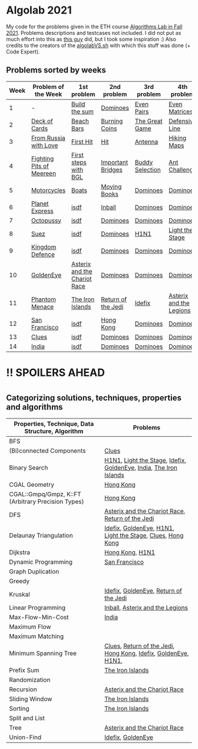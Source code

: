 # Algolab 2021
My code for the problems given in the ETH course [Algorithms Lab in Fall 2021](https://www.cadmo.ethz.ch/education/lectures/HS21/algolab/index.html). Problems descriptions and testcases not included. I did not put as much effort into this as [this guy](https://github.com/simon-hrabec/algolab-2020) did, but I took some inspiration :) Also credits to the creators of the [algolabVS.sh](algolabVS.sh) with which this stuff was done (+ Code Expert).


## Problems sorted by weeks
| Week | Problem of the Week                                 | 1st problem                                                                  | 2nd problem                                              | 3rd problem                       | 4th problem                                                        |
| ---- | --------------------------------------------------- | ---------------------------------------------------------------------------- | -------------------------------------------------------- | --------------------------------- | ------------------------------------------------------------------ |
| 1    | -                                                   | [Build the sum](problems/)                                                   | [Dominoes](problems/)                                    | [Even Pairs](problems/)           | [Even Matrices](problems/)                                         |
| 2    | [Deck of Cards](problems/)                          | [Beach Bars](problems/)                                                      | [Burning Coins](problems/)                               | [The Great Game](problems/)       | [Defensive Line](problems/)                                        |
| 3    | [From Russia with Love](problems/)                  | [First Hit](problems/)                                                       | [Hit](problems/)                                         | [Antenna](problems/)              | [Hiking Maps](problems/)                                           |
| 4    | [Fighting Pits of Meereen](problems/)               | [First steps with BGL](problems/)                                            | [Important Bridges](problems/)                           | [Buddy Selection](problems/)      | [Ant Challenge](problems/)                                         |
| 5    | [Motorcycles](problems/)                            | [Boats](problems/)                                                           | [Moving Books](problems/)                                | [Dominoes](problems/)             | [Dominoes](problems/)                                              |
| 6    | [Planet Express](problems/)                         | [isdf](problems/)                                                            | [Inball](problems/week6-inball)                          | [Dominoes](problems/)             | [Dominoes](problems/)                                              |
| 7    | [Octopussy](problems/)                              | [isdf](problems/)                                                            | [Dominoes](problems/)                                    | [Dominoes](problems/)             | [Dominoes](problems/)                                              |
| 8    | [Suez](problems/)                                   | [isdf](problems/)                                                            | [Dominoes](problems/)                                    | [H1N1](problems/week8-h1n1)       | [Light the Stage](problems/week8-light_the_stage)                  |
| 9    | [Kingdom Defence](problems/)                        | [isdf](problems/)                                                            | [Dominoes](problems/)                                    | [Dominoes](problems/)             | [Dominoes](problems/)                                              |
| 10   | [GoldenEye](problems/week10-potw-goldeneye/)        | [Asterix and the Chariot Race](problems/week10-asterix_and_the_chariot_race) | [Dominoes](problems/)                                    | [Dominoes](problems/)             | [Dominoes](problems/)                                              |
| 11   | [Phantom Menace](problems/)                         | [The Iron Islands](problems/week11-the_iron_islands)                         | [Return of the Jedi](problems/week11-return_of_the_jedi) | [Idefix](problems/week11-idefix/) | [Asterix and the Legions](problems/week11-asterix_and_the_legions) |
| 12   | [San Francisco](problems/week12-potw-san_francisco) | [isdf](problems/)                                                            | [Hong Kong](problems/week12-hong_kong)                   | [Dominoes](problems/)             | [Dominoes](problems/)                                              |
| 13   | [Clues](problems/week13-potw-clues)                 | [isdf](problems/)                                                            | [Dominoes](problems/)                                    | [Dominoes](problems/)             | [Dominoes](problems/)                                              |
| 14   | [India](problems/week14-potw-india)                 | [isdf](problems/)                                                            | [Dominoes](problems/)                                    | [Dominoes](problems/)             | [Dominoes](problems/)                                              |


# !! SPOILERS AHEAD
# 
# 

## Categorizing solutions, techniques, properties and algorithms
| Properties, Technique, Data Structure, Algorithm   | Problems                                                                                                                                                                                                                                                   |
| -------------------------------------------------- | ---------------------------------------------------------------------------------------------------------------------------------------------------------------------------------------------------------------------------------------------------------- |
| BFS                                                |                                                                                                                                                                                                                                                            |
| (Bi)connected Components                           | [Clues](problems/week13-potw-clues)                                                                                                                                                                                                                        |
| Binary Search                                      | [H1N1](problems/week8-h1n1), [Light the Stage](problems/week8-light_the_stage), [Idefix](problems/week11-idefix/), [GoldenEye](problems/week10-potw-goldeneye/), [India](problems/week14-potw-india), [The Iron Islands](problems/week11-the_iron_islands) |
| CGAL Geometry                                      | [Hong Kong](problems/week12-hong_kong)                                                                                                                                                                                                                     |
| CGAL::Gmpq/Gmpz, K::FT (Arbitrary Precision Types) | [Hong Kong](problems/week12-hong_kong)                                                                                                                                                                                                                     |
| DFS                                                | [Asterix and the Chariot Race](problems/week10-asterix_and_the_chariot_race), [Return of the Jedi](problems/week11-return_of_the_jedi)                                                                                                                     |
| Delaunay Triangulation                             | [Idefix](problems/week11-idefix/), [GoldenEye](problems/week10-potw-goldeneye/), [H1N1](problems/week8-h1n1), [Light the Stage](problems/week8-light_the_stage), [Clues](problems/week13-potw-clues), [Hong Kong](problems/week12-hong_kong)               |
| Dijkstra                                           | [Hong Kong](problems/week12-hong_kong), [H1N1](problems/week8-h1n1)                                                                                                                                                                                        |
| Dynamic Programming                                | [San Francisco](problems/week12-potw-san_francisco)                                                                                                                                                                                                        |
| Graph Duplication                                  |                                                                                                                                                                                                                                                            |
| Greedy                                             |                                                                                                                                                                                                                                                            |
| Kruskal                                            | [Idefix](problems/week11-idefix/), [GoldenEye](problems/week10-potw-goldeneye/), [Return of the Jedi](problems/week11-return_of_the_jedi)                                                                                                                  |
| Linear Programming                                 | [Inball](problems/week6-inball), [Asterix and the Legions](problems/week11-asterix_and_the_legions)                                                                                                                                                        |
| Max-Flow-Min-Cost                                  | [India](problems/week14-potw-india)                                                                                                                                                                                                                        |
| Maximum Flow                                       |                                                                                                                                                                                                                                                            |
| Maximum Matching                                   |                                                                                                                                                                                                                                                            |
| Minimum Spanning Tree                              | [Clues](problems/week13-potw-clues), [Return of the Jedi](problems/week11-return_of_the_jedi), [Hong Kong](problems/week12-hong_kong), [Idefix](problems/week11-idefix/), [GoldenEye](problems/week10-potw-goldeneye/), [H1N1](problems/week8-h1n1),       |
| Prefix Sum                                         | [The Iron Islands](problems/week11-the_iron_islands)                                                                                                                                                                                                       |
| Randomization                                      |                                                                                                                                                                                                                                                            |
| Recursion                                          | [Asterix and the Chariot Race](problems/week10-asterix_and_the_chariot_race)                                                                                                                                                                               |
| Sliding Window                                     | [The Iron Islands](problems/week11-the_iron_islands)                                                                                                                                                                                                       |
| Sorting                                            | [The Iron Islands](problems/week11-the_iron_islands)                                                                                                                                                                                                       |
| Split and List                                     |                                                                                                                                                                                                                                                            |
| Tree                                               | [Asterix and the Chariot Race](problems/week10-asterix_and_the_chariot_race)                                                                                                                                                                               |
| Union-Find                                         | [Idefix](problems/week11-idefix/), [GoldenEye](problems/week10-potw-goldeneye/)                                                                                                                                                                            |